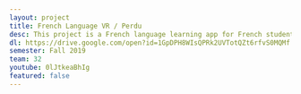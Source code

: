 ```yaml
---
layout: project
title: French Language VR / Perdu
desc: This project is a French language learning app for French students to practice in a naturalistic setting. Learning takes place via text-based French interactions with the goal of purchasing a train ticket. The headset used, at the request of our sponsor, is the Oculus Go.
dl: https://drive.google.com/open?id=1GpDPH8WIsQPRk2UVTotQZt6rfvS0MQMf
semester: Fall 2019
team: 32
youtube: 0lJtkeaBhIg
featured: false
---
```

